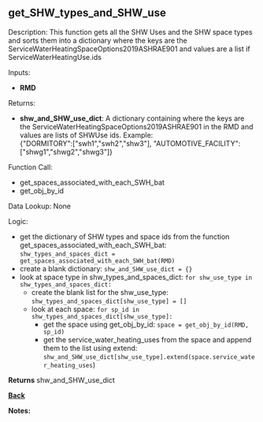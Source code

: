 
## get_SHW_types_and_SHW_use

Description: This function gets all the SHW Uses and the SHW space types and sorts them into a dictionary where the keys are the ServiceWaterHeatingSpaceOptions2019ASHRAE901 and values are a list if ServiceWaterHeatingUse.ids  

Inputs:
- **RMD**

Returns:
- **shw_and_SHW_use_dict**: A dictionary containing where the keys are the ServiceWaterHeatingSpaceOptions2019ASHRAE901 in the RMD and values are lists of SHWUse ids.  Example:  
{"DORMITORY":["swh1","swh2","shw3"], "AUTOMOTIVE_FACILITY":["shwg1","shwg2","shwg3"]}

Function Call:

- get_spaces_associated_with_each_SWH_bat
- get_obj_by_id

Data Lookup: None

Logic:
- get the dictionary of SHW types and space ids from the function get_spaces_associated_with_each_SWH_bat: `shw_types_and_spaces_dict = get_spaces_associated_with_each_SWH_bat(RMD)`
- create a blank dictionary: `shw_and_SHW_use_dict = {}`
- look at space type in shw_types_and_spaces_dict: `for shw_use_type in shw_types_and_spaces_dict:`
    - create the blank list for the shw_use_type: `shw_types_and_spaces_dict[shw_use_type] = []`
    - look at each space: `for sp_id in shw_types_and_spaces_dict[shw_use_type]:`
        - get the space using get_obj_by_id: `space = get_obj_by_id(RMD, sp_id)`
        - get the service_water_heating_uses from the space and append them to the list using extend: `shw_and_SHW_use_dict[shw_use_type].extend(space.service_water_heating_uses`)

**Returns** shw_and_SHW_use_dict

**[Back](../_toc.md)**

**Notes:**

